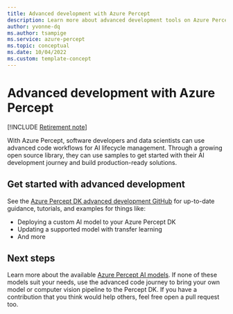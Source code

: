 ```yaml
---
title: Advanced development with Azure Percept
description: Learn more about advanced development tools on Azure Percept
author: yvonne-dq
ms.author: tsampige
ms.service: azure-percept
ms.topic: conceptual
ms.date: 10/04/2022
ms.custom: template-concept
---
```


# Advanced development with Azure Percept

[!INCLUDE [Retirement note](./includes/retire.md)]

With Azure Percept, software developers and data scientists can use advanced code workflows for AI lifecycle management. Through a growing open source library, they can use samples to get started with their AI development journey and build production-ready solutions.

## Get started with advanced development

See the [Azure Percept DK advanced development GitHub](https://github.com/microsoft/azure-percept-advanced-development) for
up-to-date guidance, tutorials, and examples for things like:

- Deploying a custom AI model to your Azure Percept DK
- Updating a supported model with transfer learning
- And more

## Next steps

Learn more about the available [Azure Percept AI models](./overview-ai-models.md). If none of these models suit your needs, use the advanced code journey to bring your own model or computer vision pipeline to the Percept DK. If you have a contribution that you think would help others, feel free open a pull request too.
